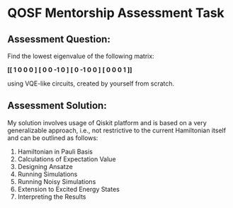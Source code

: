 # **QOSF Mentorship Assessment Task**



## **Assessment Question:**

Find the lowest eigenvalue of the following matrix:

**[[ 1	0	0	0 ]**
 **[  0	0  -1	0 ]**
 **[  0   -1   0	0 ]**
 **[  0	0   0    1 ]]**

using VQE-like circuits, created by yourself from scratch.



## **Assessment Solution:**

My solution involves usage of Qiskit platform and is based on a very generalizable approach, i.e., not restrictive to the current Hamiltonian itself and can be outlined as follows:
1. Hamiltonian in Pauli Basis
2. Calculations of Expectation Value
3. Designing Ansatze
4. Running Simulations
5. Running Noisy Simulations
6. Extension to Excited Energy States
7. Interpreting the Results

